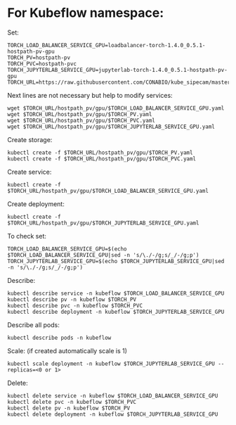 # For Kubeflow namespace:

Set:

```
TORCH_LOAD_BALANCER_SERVICE_GPU=loadbalancer-torch-1.4.0_0.5.1-hostpath-pv-gpu
TORCH_PV=hostpath-pv
TORCH_PVC=hostpath-pvc
TORCH_JUPYTERLAB_SERVICE_GPU=jupyterlab-torch-1.4.0_0.5.1-hostpath-pv-gpu
TORCH_URL=https://raw.githubusercontent.com/CONABIO/kube_sipecam/master/minikube_sipecam/deployments/torch/
```

Next lines are not necessary but help to modify services:

```
wget $TORCH_URL/hostpath_pv/gpu/$TORCH_LOAD_BALANCER_SERVICE_GPU.yaml
wget $TORCH_URL/hostpath_pv/gpu/$TORCH_PV.yaml
wget $TORCH_URL/hostpath_pv/gpu/$TORCH_PVC.yaml
wget $TORCH_URL/hostpath_pv/gpu/$TORCH_JUPYTERLAB_SERVICE_GPU.yaml
```

Create storage:

```
kubectl create -f $TORCH_URL/hostpath_pv/gpu/$TORCH_PV.yaml
kubectl create -f $TORCH_URL/hostpath_pv/gpu/$TORCH_PVC.yaml
```

Create service:

```
kubectl create -f $TORCH_URL/hostpath_pv/gpu/$TORCH_LOAD_BALANCER_SERVICE_GPU.yaml
```

Create deployment:

```
kubectl create -f $TORCH_URL/hostpath_pv/gpu/$TORCH_JUPYTERLAB_SERVICE_GPU.yaml
```

To check set:

```
TORCH_LOAD_BALANCER_SERVICE_GPU=$(echo $TORCH_LOAD_BALANCER_SERVICE_GPU|sed -n 's/\./-/g;s/_/-/g;p')
TORCH_JUPYTERLAB_SERVICE_GPU=$(echo $TORCH_JUPYTERLAB_SERVICE_GPU|sed -n 's/\./-/g;s/_/-/g;p')
```

Describe:

```
kubectl describe service -n kubeflow $TORCH_LOAD_BALANCER_SERVICE_GPU
kubectl describe pv -n kubeflow $TORCH_PV
kubectl describe pvc -n kubeflow $TORCH_PVC
kubectl describe deployment -n kubeflow $TORCH_JUPYTERLAB_SERVICE_GPU
```

Describe all pods:

```
kubectl describe pods -n kubeflow
```

Scale: (if created automatically scale is 1)

```
kubectl scale deployment -n kubeflow $TORCH_JUPYTERLAB_SERVICE_GPU --replicas=<0 or 1>
```


Delete:

```
kubectl delete service -n kubeflow $TORCH_LOAD_BALANCER_SERVICE_GPU
kubectl delete pvc -n kubeflow $TORCH_PVC
kubectl delete pv -n kubeflow $TORCH_PV
kubectl delete deployment -n kubeflow $TORCH_JUPYTERLAB_SERVICE_GPU
```
